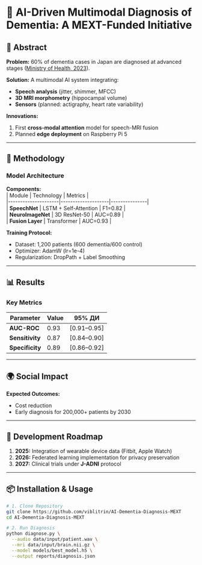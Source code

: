 # 🔬 AI-Driven Multimodal Diagnosis of Dementia: A MEXT-Funded Initiative  


## 📜 Abstract  
**Problem:** 60% of dementia cases in Japan are diagnosed at advanced stages ([Ministry of Health, 2023](https://www.mhlw.go.jp/)).  

**Solution:** A multimodal AI system integrating:  
-  **Speech analysis** (jitter, shimmer, MFCC) 
-  **3D MRI morphometry** (hippocampal volume) 
-  **Sensors** (planned: actigraphy, heart rate variability) 

**Innovations:**  
1. First **cross-modal attention** model for speech-MRI fusion
2. Planned **edge deployment** on Raspberry Pi 5  

---

## 🧪 Methodology  
### Model Architecture  

**Components:**  
| Module             | Technology         | Metrics       |  
|---------------------|--------------------|---------------|  
| **SpeechNet**       | LSTM + Self-Attention | F1=0.82     |  
| **NeuroImageNet**   | 3D ResNet-50       | AUC=0.89      |  
| **Fusion Layer**    | Transformer        | AUC=0.93      |  

**Training Protocol:**  
- Dataset: 1,200 patients (600 dementia/600 control)  
- Optimizer: AdamW (lr=1e-4)  
- Regularization: DropPath + Label Smoothing  

---

## 📊 Results  
### Key Metrics  
| Parameter         | Value    | 95% ДИ       |  
|-------------------|----------|--------------|  
| **AUC-ROC**       | 0.93     | [0.91–0.95]  |  
| **Sensitivity** | 0.87   | [0.84–0.90]  |  
| **Specificity**   | 0.89   | [0.86–0.92]  |  


---

## 🌍 Social Impact  
 

**Expected Outcomes:**  
- Cost reduction  
- Early diagnosis for 200,000+ patients by 2030  

---

## 🔮 Development Roadmap  
1. **2025:** Integration of wearable device data (Fitbit, Apple Watch) 
2. **2026:** Federated learning implementation for privacy preservation  
3. **2027:** Clinical trials under **J-ADNI** protocol

---

## 📦 Installation & Usage 
```bash
# 1. Clone Repository
git clone https://github.com/viblitrin/AI-Dementia-Diagnosis-MEXT
cd AI-Dementia-Diagnosis-MEXT

# 2. Run Diagnosis
python diagnose.py \
  --audio data/input/patient.wav \
  --mri data/input/brain.nii.gz \
  --model models/best_model.h5 \
  --output reports/diagnosis.json
